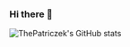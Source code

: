 ### Hi there 👋
![ThePatriczek's GitHub stats](https://github-readme-stats.vercel.app/api?username=thepatriczek&show_icons=true&theme=radical)

<!--
**ThePatriczek/ThePatriczek** is a ✨ _special_ ✨ repository because its `README.md` (this file) appears on your GitHub profile.

Here are some ideas to get you started:

- 🔭 I’m currently working on ...
- 🌱 I’m currently learning ...
- 👯 I’m looking to collaborate on ...
- 🤔 I’m looking for help with ...
- 💬 Ask me about ...
- 📫 How to reach me: ...
- 😄 Pronouns: ...
- ⚡ Fun fact: ...
-->
